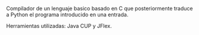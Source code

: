 Compilador de un lenguaje basico basado en C que posteriormente traduce a Python el programa introducido en una entrada.

Herramientas utilizadas: Java CUP y JFlex.
